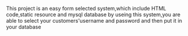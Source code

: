 This project is an easy form selected system,which include HTML code,static resource and mysql database
by useing this system,you are able to select your customers'username and password and then put it in your database
